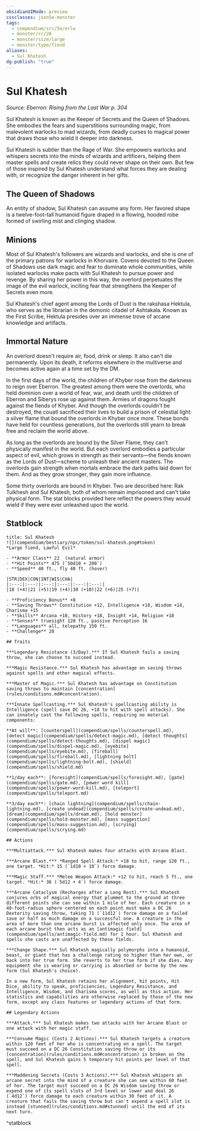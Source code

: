 ```yaml
---
obsidianUIMode: preview
cssclasses: json5e-monster
tags:
  - compendium/src/5e/erlw
  - monster/cr/28
  - monster/size/large
  - monster/type/fiend
aliases:
  - Sul Khatesh
dg-publish: "true"
---
```

# Sul Khatesh
*Source: Eberron: Rising from the Last War p. 304*  

Sul Khatesh is known as the Keeper of Secrets and the Queen of Shadows. She embodies the fears and superstitions surrounding magic, from malevolent warlocks to mad wizards, from deadly curses to magical power that draws those who wield it deeper into darkness.

Sul Khatesh is subtler than the Rage of War. She empowers warlocks and whispers secrets into the minds of wizards and artificers, helping them master spells and create relics they could never shape on their own. But few of those inspired by Sul Khatesh understand what forces they are dealing with, or recognize the danger inherent in her gifts.

## The Queen of Shadows

An entity of shadow, Sul Khatesh can assume any form. Her favored shape is a twelve-foot-tall humanoid figure draped in a flowing, hooded robe formed of swirling mist and clinging shadow.

## Minions

Most of Sul Khatesh's followers are wizards and warlocks, and she is one of the primary patrons for warlocks in Khorvaire. Covens devoted to the Queen of Shadows use dark magic and fear to dominate whole communities, while isolated warlocks make pacts with Sul Khatesh to pursue power and revenge. By sharing her power in this way, the overlord perpetuates the image of the evil warlock, inciting fear that strengthens the Keeper of Secrets even more.

Sul Khatesh's chief agent among the Lords of Dust is the rakshasa Hektula, who serves as the librarian in the demonic citadel of Ashtakala. Known as the First Scribe, Hektula presides over an immense trove of arcane knowledge and artifacts.

## Immortal Nature

An overlord doesn't require air, food, drink or sleep. It also can't die permanently. Upon its death, it reforms elsewhere in the multiverse and becomes active again at a time set by the DM.

In the first days of the world, the children of Khyber rose from the darkness to reign over Eberron. The greatest among them were the overlords, who held dominion over a world of fear, war, and death until the children of Eberron and Siberys rose up against them. Armies of dragons fought against the fiends of Khyber. And though the overlords couldn't be destroyed, the couatl sacrificed their lives to build a prison of celestial light: a silver flame that bound the overlords in Khyber once more. These bonds have held for countless generations, but the overlords still yearn to break free and reclaim the world above.

As long as the overlords are bound by the Silver Flame, they can't physically manifest in the world. But each overlord embodies a particular aspect of evil, which grows in strength as their servants—the fiends known as the Lords of Dust—scheme to unleash their ancient masters. The overlords gain strength when mortals embrace the dark paths laid down for them. And as they grow stronger, they gain more influence.

Some thirty overlords are bound in Khyber. Two are described here: Rak Tulkhesh and Sul Khatesh, both of whom remain imprisoned and can't take physical form. The stat blocks provided here reflect the powers they would wield if they were ever unleashed upon the world.

## Statblock

```ad-statblock
title: Sul Khatesh
![](compendium/bestiary/npc/token/sul-khatesh.png#token)
*Large fiend, Lawful Evil*

- **Armor Class** 22  (natural armor)
- **Hit Points** 475 (`50d10 + 200`)
- **Speed** 40 ft., fly 40 ft. (hover)

|STR|DEX|CON|INT|WIS|CHA|
|:---:|:---:|:---:|:---:|:---:|:---:|
|18 (+4)|21 (+5)|19 (+4)|30 (+10)|22 (+6)|25 (+7)|

- **Proficiency Bonus** +8
- **Saving Throws** Constitution +12, Intelligence +18, Wisdom +14, Charisma +15
- **Skills** Arcana +18, History +18, Insight +14, Religion +18
- **Senses** truesight 120 ft., passive Perception 16
- **Languages** all, telepathy 150 ft.
- **Challenge** 28

## Traits

***Legendary Resistance (3/Day).*** If Sul Khatesh fails a saving throw, she can choose to succeed instead.

***Magic Resistance.*** Sul Khatesh has advantage on saving throws against spells and other magical effects.

***Master of Magic.*** Sul Khatesh has advantage on Constitution saving throws to maintain [concentration](rules/conditions.md#concentration).

***Innate Spellcasting.*** Sul Khatesh's spellcasting ability is Intelligence (spell save DC 26, +18 to hit with spell attacks). She can innately cast the following spells, requiring no material components:

**At will**: [counterspell](compendium/spells/counterspell.md), [detect magic](compendium/spells/detect-magic.md), [detect thoughts](compendium/spells/detect-thoughts.md), [dispel magic](compendium/spells/dispel-magic.md), [eyebite](compendium/spells/eyebite.md), [fireball](compendium/spells/fireball.md), [lightning bolt](compendium/spells/lightning-bolt.md), [shield](compendium/spells/shield.md)

**1/day each**: [foresight](compendium/spells/foresight.md), [gate](compendium/spells/gate.md), [power word kill](compendium/spells/power-word-kill.md), [teleport](compendium/spells/teleport.md)

**3/day each**: [chain lightning](compendium/spells/chain-lightning.md), [create undead](compendium/spells/create-undead.md), [dream](compendium/spells/dream.md), [hold monster](compendium/spells/hold-monster.md), [mass suggestion](compendium/spells/mass-suggestion.md), [scrying](compendium/spells/scrying.md)

## Actions

***Multiattack.*** Sul Khatesh makes four attacks with Arcane Blast.

***Arcane Blast.*** *Ranged Spell Attack:* +18 to hit, range 120 ft., one target. *Hit:* 15 (`1d10 + 10`) force damage.

***Magic Staff.*** *Melee Weapon Attack:* +12 to hit, reach 5 ft., one target. *Hit:* 36 (`5d12 + 4`) force damage.

***Arcane Cataclysm (Recharges after a Long Rest).*** Sul Khatesh conjures orbs of magical energy that plummet to the ground at three different points she can see within 1 mile of her. Each creature in a 40-foot-radius sphere centered on each point must make a DC 26 Dexterity saving throw, taking 71 (`11d12`) force damage on a failed save or half as much damage on a successful one. A creature in the area of more than one arcane burst is affected only once. The area of each arcane burst then acts as an [antimagic field](compendium/spells/antimagic-field.md) for 1 hour. Sul Khatesh and spells she casts are unaffected by these fields.

***Change Shape.*** Sul Khatesh magically polymorphs into a humanoid, beast, or giant that has a challenge rating no higher than her own, or back into her true form. She reverts to her true form if she dies. Any equipment she is wearing or carrying is absorbed or borne by the new form (Sul Khatesh's choice).

In a new form, Sul Khatesh retains her alignment, hit points, Hit Dice, ability to speak, proficiencies, Legendary Resistance, and Intelligence, Wisdom, and Charisma scores, as well as this action. Her statistics and capabilities are otherwise replaced by those of the new form, except any class features or legendary actions of that form.

## Legendary Actions

***Attack.*** Sul Khatesh makes two attacks with her Arcane Blast or one attack with her magic staff.

***Consume Magic (Costs 2 Actions).*** Sul Khatesh targets a creature within 120 feet of her who is concentrating on a spell. The target must succeed on a DC 26 Constitution saving throw or its [concentration](rules/conditions.md#concentration) is broken on the spell, and Sul Khatesh gains 5 temporary hit points per level of that spell.

***Maddening Secrets (Costs 3 Actions).*** Sul Khatesh whispers an arcane secret into the mind of a creature she can see within 60 feet of her. The target must succeed on a DC 26 Wisdom saving throw or expend one of its spell slots of 3rd level or lower and deal 26 (`4d12`) force damage to each creature within 30 feet of it. A creature that fails the saving throw but can't expend a spell slot is instead [stunned](rules/conditions.md#stunned) until the end of its next turn.
```
^statblock